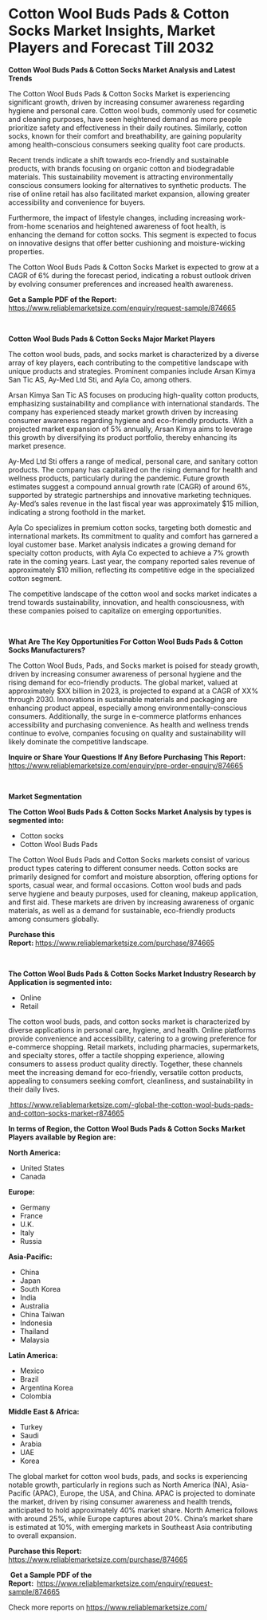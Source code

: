 <p><h1>Cotton Wool Buds Pads & Cotton Socks Market Insights, Market Players and Forecast Till 2032</h1></p><p><strong>Cotton Wool Buds Pads & Cotton Socks Market Analysis and Latest Trends</strong></p>
<p><p>The Cotton Wool Buds Pads & Cotton Socks Market is experiencing significant growth, driven by increasing consumer awareness regarding hygiene and personal care. Cotton wool buds, commonly used for cosmetic and cleaning purposes, have seen heightened demand as more people prioritize safety and effectiveness in their daily routines. Similarly, cotton socks, known for their comfort and breathability, are gaining popularity among health-conscious consumers seeking quality foot care products.</p><p>Recent trends indicate a shift towards eco-friendly and sustainable products, with brands focusing on organic cotton and biodegradable materials. This sustainability movement is attracting environmentally conscious consumers looking for alternatives to synthetic products. The rise of online retail has also facilitated market expansion, allowing greater accessibility and convenience for buyers.</p><p>Furthermore, the impact of lifestyle changes, including increasing work-from-home scenarios and heightened awareness of foot health, is enhancing the demand for cotton socks. This segment is expected to focus on innovative designs that offer better cushioning and moisture-wicking properties.</p><p>The Cotton Wool Buds Pads & Cotton Socks Market is expected to grow at a CAGR of 6% during the forecast period, indicating a robust outlook driven by evolving consumer preferences and increased health awareness.</p></p>
<p><strong>Get a Sample PDF of the Report:&nbsp;</strong> <a href="https://www.reliablemarketsize.com/enquiry/request-sample/874665?utm_campaign=3112&utm_medium=2&utm_source=Github&utm_content=ia&utm_term=21032025&utm_id=cotton-wool-buds-pads-cotton-socks">https://www.reliablemarketsize.com/enquiry/request-sample/874665</a></p>
<p>&nbsp;</p>
<p><strong>Cotton Wool Buds Pads & Cotton Socks Major Market Players</strong></p>
<p><p>The cotton wool buds, pads, and socks market is characterized by a diverse array of key players, each contributing to the competitive landscape with unique products and strategies. Prominent companies include Arsan Kimya San Tic AS, Ay-Med Ltd Sti, and Ayla Co, among others.</p><p>Arsan Kimya San Tic AS focuses on producing high-quality cotton products, emphasizing sustainability and compliance with international standards. The company has experienced steady market growth driven by increasing consumer awareness regarding hygiene and eco-friendly products. With a projected market expansion of 5% annually, Arsan Kimya aims to leverage this growth by diversifying its product portfolio, thereby enhancing its market presence.</p><p>Ay-Med Ltd Sti offers a range of medical, personal care, and sanitary cotton products. The company has capitalized on the rising demand for health and wellness products, particularly during the pandemic. Future growth estimates suggest a compound annual growth rate (CAGR) of around 6%, supported by strategic partnerships and innovative marketing techniques. Ay-Med’s sales revenue in the last fiscal year was approximately $15 million, indicating a strong foothold in the market.</p><p>Ayla Co specializes in premium cotton socks, targeting both domestic and international markets. Its commitment to quality and comfort has garnered a loyal customer base. Market analysis indicates a growing demand for specialty cotton products, with Ayla Co expected to achieve a 7% growth rate in the coming years. Last year, the company reported sales revenue of approximately $10 million, reflecting its competitive edge in the specialized cotton segment.</p><p>The competitive landscape of the cotton wool and socks market indicates a trend towards sustainability, innovation, and health consciousness, with these companies poised to capitalize on emerging opportunities.</p></p>
<p>&nbsp;</p>
<p><strong>What Are The Key Opportunities For Cotton Wool Buds Pads & Cotton Socks Manufacturers?</strong></p>
<p><p>The Cotton Wool Buds, Pads, and Socks market is poised for steady growth, driven by increasing consumer awareness of personal hygiene and the rising demand for eco-friendly products. The global market, valued at approximately $XX billion in 2023, is projected to expand at a CAGR of XX% through 2030. Innovations in sustainable materials and packaging are enhancing product appeal, especially among environmentally-conscious consumers. Additionally, the surge in e-commerce platforms enhances accessibility and purchasing convenience. As health and wellness trends continue to evolve, companies focusing on quality and sustainability will likely dominate the competitive landscape.</p></p>
<p><strong>Inquire or Share Your Questions If Any Before Purchasing This Report:</strong> <a href="https://www.reliablemarketsize.com/enquiry/pre-order-enquiry/874665?utm_campaign=3112&utm_medium=2&utm_source=Github&utm_content=ia&utm_term=21032025&utm_id=cotton-wool-buds-pads-cotton-socks">https://www.reliablemarketsize.com/enquiry/pre-order-enquiry/874665</a></p>
<p>&nbsp;</p>
<p><strong>Market Segmentation</strong></p>
<p><strong>The Cotton Wool Buds Pads & Cotton Socks Market Analysis by types is segmented into:</strong></p>
<p><ul><li>Cotton socks</li><li>Cotton Wool Buds Pads</li></ul></p>
<p><p>The Cotton Wool Buds Pads and Cotton Socks markets consist of various product types catering to different consumer needs. Cotton socks are primarily designed for comfort and moisture absorption, offering options for sports, casual wear, and formal occasions. Cotton wool buds and pads serve hygiene and beauty purposes, used for cleaning, makeup application, and first aid. These markets are driven by increasing awareness of organic materials, as well as a demand for sustainable, eco-friendly products among consumers globally.</p></p>
<p><strong>Purchase this Report:&nbsp;</strong><a href="https://www.reliablemarketsize.com/purchase/874665?utm_campaign=3112&utm_medium=2&utm_source=Github&utm_content=ia&utm_term=21032025&utm_id=cotton-wool-buds-pads-cotton-socks">https://www.reliablemarketsize.com/purchase/874665</a></p>
<p>&nbsp;</p>
<p><strong>The Cotton Wool Buds Pads & Cotton Socks Market Industry Research by Application is segmented into:</strong></p>
<p><ul><li>Online</li><li>Retail</li></ul></p>
<p><p>The cotton wool buds, pads, and cotton socks market is characterized by diverse applications in personal care, hygiene, and health. Online platforms provide convenience and accessibility, catering to a growing preference for e-commerce shopping. Retail markets, including pharmacies, supermarkets, and specialty stores, offer a tactile shopping experience, allowing consumers to assess product quality directly. Together, these channels meet the increasing demand for eco-friendly, versatile cotton products, appealing to consumers seeking comfort, cleanliness, and sustainability in their daily lives.</p></p>
<p><a href="https://www.reliablemarketsize.com/-global-the-cotton-wool-buds-pads-and-cotton-socks-market-r874665?utm_campaign=3112&utm_medium=2&utm_source=Github&utm_content=ia&utm_term=21032025&utm_id=cotton-wool-buds-pads-cotton-socks">&nbsp;https://www.reliablemarketsize.com/-global-the-cotton-wool-buds-pads-and-cotton-socks-market-r874665</a></p>
<p><strong>In terms of Region, the Cotton Wool Buds Pads & Cotton Socks Market Players available by Region are:</strong></p>
<p>
    <p> <strong> North America: </strong>
        <ul>
            <li>United States</li>
            <li>Canada</li>
        </ul>
        </p> 
    <p> <strong> Europe: </strong>
        <ul>
            <li>Germany</li>
            <li>France</li>
            <li>U.K.</li>
            <li>Italy</li>
            <li>Russia</li>
        </ul>
        </p> 
    <p> <strong> Asia-Pacific: </strong>
        <ul>
            <li>China</li>
            <li>Japan</li>
            <li>South Korea</li>
            <li>India</li>
            <li>Australia</li>
            <li>China Taiwan</li>
            <li>Indonesia</li>
            <li>Thailand</li>
            <li>Malaysia</li>
        </ul>
        </p> 
    <p> <strong> Latin America: </strong>
        <ul>
            <li>Mexico</li>
            <li>Brazil</li>
            <li>Argentina Korea</li>
            <li>Colombia</li>
        </ul>
        </p> 
    <p> <strong> Middle East & Africa: </strong>
        <ul>
            <li>Turkey</li>
            <li>Saudi</li>
            <li>Arabia</li>
            <li>UAE</li>
            <li>Korea</li>
        </ul>
    </p>
    </p>
<p><p>The global market for cotton wool buds, pads, and socks is experiencing notable growth, particularly in regions such as North America (NA), Asia-Pacific (APAC), Europe, the USA, and China. APAC is projected to dominate the market, driven by rising consumer awareness and health trends, anticipated to hold approximately 40% market share. North America follows with around 25%, while Europe captures about 20%. China’s market share is estimated at 10%, with emerging markets in Southeast Asia contributing to overall expansion.</p></p>
<p><strong>Purchase this Report: </strong><a href="https://www.reliablemarketsize.com/purchase/874665?utm_campaign=3112&utm_medium=2&utm_source=Github&utm_content=ia&utm_term=21032025&utm_id=cotton-wool-buds-pads-cotton-socks">https://www.reliablemarketsize.com/purchase/874665</a></p>
<p>&nbsp;<strong>Get a Sample PDF of the Report:&nbsp;&nbsp;</strong><a href="https://www.reliablemarketsize.com/enquiry/request-sample/874665?utm_campaign=3112&utm_medium=2&utm_source=Github&utm_content=ia&utm_term=21032025&utm_id=cotton-wool-buds-pads-cotton-socks">https://www.reliablemarketsize.com/enquiry/request-sample/874665</a></p>
<p><strong></strong></p>
<p>Check more reports on <a href="https://www.reliablemarketsize.com/?utm_campaign=3112&utm_medium=2&utm_source=Github&utm_content=ia&utm_term=21032025&utm_id=cotton-wool-buds-pads-cotton-socks">https://www.reliablemarketsize.com/</a></p>